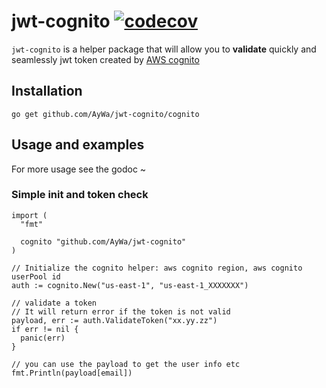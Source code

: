 # jwt-cognito [![codecov](https://codecov.io/gh/AyWa/jwt-cognito/branch/master/graph/badge.svg)](https://codecov.io/gh/AyWa/jwt-cognito)
`jwt-cognito` is a helper package that will allow you to **validate** quickly and seamlessly jwt token created by [AWS cognito](https://aws.amazon.com/cognito/)
## Installation
`go get github.com/AyWa/jwt-cognito/cognito`
## Usage and examples
For more usage see the godoc ~
### Simple init and token check
```
import (
  "fmt"

  cognito "github.com/AyWa/jwt-cognito"
)

// Initialize the cognito helper: aws cognito region, aws cognito userPool id
auth := cognito.New("us-east-1", "us-east-1_XXXXXXX")

// validate a token
// It will return error if the token is not valid
payload, err := auth.ValidateToken("xx.yy.zz")
if err != nil {
  panic(err)
}

// you can use the payload to get the user info etc
fmt.Println(payload[email])
```